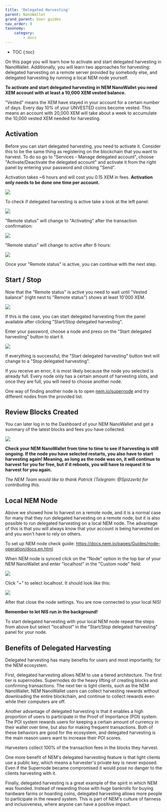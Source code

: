 ```yaml
---
title: 'Delegated Harvesting'
parent: NanoWallet
grand_parent: User guides
nav_order: 9
taxonomy:
    category:
        - docs
---
```


* TOC
{:toc}

On this page you will learn how to activate and start delegated harvesting in NanoWallet. Additionally, you will learn two approaches for harvesting: delegated harvesting on a remote server provided by somebody else, and delegated harvesting by running a local NEM node yourself.

**To activate and start delegated harvesting in NEM NanoWallet you need XEM account with at least a 10,000 XEM vested balance.**

"Vested" means the XEM have stayed in your account for a certain number of days. Every day 10% of your UNVESTED coins become vested. This means an account with 20,000 XEM will take about a week to accumulate the 10,000 vested XEM needed for harvesting.

## Activation

Before you can start delegated harvesting, you need to activate it. Consider this to be the same thing as registering on the blockchain that you want to harvest. To do so go to "Services - Manage delegated account", choose "Activate/Deactivate the delegated account" and activate it from the right panel by entering your password and clicking "Send".

Activation takes ~6 hours and will cost you 0.15 XEM in fees. **Activation only needs to be done one time per account.**

![](harvesting_activation.png)

To check if delegated harvesting is active take a look at the left panel:

![](remote_status_inactive.png)

"Remote status" will change to "Activating" after the transaction confirmation:

![](remote_status_activating.png)

"Remote status" will change to active after 6 hours:

![](remote_status_active.png)

Once your "Remote status" is active, you can continue with the next step.

## Start / Stop

Now that the "Remote status" is active you need to wait until "Vested balance" (right next to "Remote status") shows at least 10'000 XEM.

![](yIPI2t2.png)

If this is the case, you can start delegated harvesting from the panel available after clicking "Start/Stop delegated harvesting".

Enter your password, choose a node and press on the "Start delegated harvesting" button to start it. 

![](start_delegating_harvesting.png)

If everything is successful, the "Start delegated harvesting" button text will change to a "Stop delegated harvesting".

If you receive an error, it is most likely because the node you selected is already full. Every node only has a certain amount of harvesting slots, and once they are full, you will need to choose another node.

One way of finding another node is to open [nem.io/supernode](https://nem.io/supernode) and try different nodes from the provided list.

## Review Blocks Created

You can later log in to the Dashboard of your NEM NanoWallet and get a summary of the latest blocks and fees you have collected.

![](blocks_created.png)

**Check your NEM NanoWallet from time to time to see if harvesting is still ongoing. If the node you have selected restarts, you also have to start harvesting again! Meaning, as long as the node was on, it will continue to harvest for you for free, but if it reboots, you will have to request it to harvest for you again.**

*The NEM Team would like to thank Patrick (Telegram: @Spizzerb) for contributing this.*

## Local NEM Node

Above we showed how to harvest on a remote node, and it is a normal case for many that they run delegated harvesting on a remote node, but it is also possible to run delegated harvesting on a local NEM node. The advantage of this is that you will always know that your account is being harvested on and you won't have to rely on others.

To set up NEM node check guide: https://docs.nem.io/pages/Guides/node-operation/docs.en.html

When NEM node is synced click on the "Node" option in the top bar of your NEM NanoWallet and enter "localhost" in the "Custom node" field:

![](add_node.png)

Click "+" to select localhost. It should look like this:

![](select_node.png)

After that close the node settings.
You are now connected to your local NIS!

**Remember to let NIS run in the background!**

To start delegated harvesting with your local NEM node repeat the steps from above but select "localhost" in the "Start/Stop delegated harvesting" panel for your node.

## Benefits of Delegated Harvesting

Delegated harvesting has many benefits for users and most importantly, for the NEM ecosystem.

First, delegated harvesting allows NEM to use a tiered architecture. The first tier is supernodes. Supernodes do the heavy lifting of creating blocks and confirming transactions. The next tier is light clients, such as the NEM NanoWallet. NEM NanoWallet users can collect harvesting rewards without downloading the entire blockchain, and continue to collect rewards even while their computers are off.

Another advantage of delegated harvesting is that it enables a high proportion of users to participate in the Proof of Importance (POI) system. The POI system rewards users for keeping a certain amount of currency in their wallet over time, but also for making frequent transactions. Both of these behaviors are good for the ecosystem, and delegated harvesting is the main reason users want to increase their POI scores.

Harvesters collect 100% of the transaction fees in the blocks they harvest.

One more benefit of NEM's delegated harvesting feature is that light clients use a public key, which means a harvester's private key is never exposed. Even if the Supernode became compromised it would pose no danger to the clients harvesting with it.

Finally, delegated harvesting is a great example of the spirit in which NEM was founded. Instead of rewarding those with huge bankrolls for buying hardware farms or hoarding coins, delegated harvesting allows more people to participate in the reward system. This is part of NEM's culture of fairness and inclusiveness, where anyone can have a positive impact.
